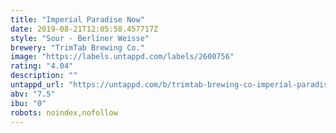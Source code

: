 ```yaml
---
title: "Imperial Paradise Now"
date: 2019-08-21T12:05:58.457717Z
style: "Sour - Berliner Weisse"
brewery: "TrimTab Brewing Co."
image: "https://labels.untappd.com/labels/2600756"
rating: "4.04"
description: ""
untappd_url: "https://untappd.com/b/trimtab-brewing-co-imperial-paradise-now/2600756"
abv: "7.5"
ibu: "0"
robots: noindex,nofollow
---
```

